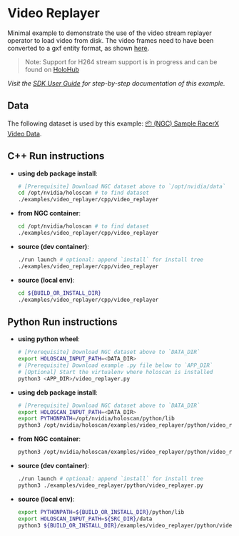 # Video Replayer

Minimal example to demonstrate the use of the video stream replayer operator to load video from disk. The video frames need to have been converted to a gxf entity format, as shown [here](../../scripts/README.md#convert_video_to_gxf_entitiespy).

> Note: Support for H264 stream support is in progress and can be found on [HoloHub](https://nvidia-holoscan.github.io/holohub)

*Visit the [SDK User Guide](https://docs.nvidia.com/holoscan/sdk-user-guide/examples/video_replayer.html) for step-by-step documentation of this example.*

## Data

The following dataset is used by this example:
[📦️ (NGC) Sample RacerX Video Data](https://catalog.ngc.nvidia.com/orgs/nvidia/teams/clara-holoscan/resources/holoscan_racerx_video/files?version=20231009).

## C++ Run instructions

* **using deb package install**:
  ```bash
  # [Prerequisite] Download NGC dataset above to `/opt/nvidia/data`
  cd /opt/nvidia/holoscan # to find dataset
  ./examples/video_replayer/cpp/video_replayer
  ```
* **from NGC container**:
  ```bash
  cd /opt/nvidia/holoscan # to find dataset
  ./examples/video_replayer/cpp/video_replayer
  ```
* **source (dev container)**:
  ```bash
  ./run launch # optional: append `install` for install tree
  ./examples/video_replayer/cpp/video_replayer
  ```
* **source (local env)**:
  ```bash
  cd ${BUILD_OR_INSTALL_DIR}
  ./examples/video_replayer/cpp/video_replayer
  ```

## Python Run instructions

* **using python wheel**:
  ```bash
  # [Prerequisite] Download NGC dataset above to `DATA_DIR`
  export HOLOSCAN_INPUT_PATH=<DATA_DIR>
  # [Prerequisite] Download example .py file below to `APP_DIR`
  # [Optional] Start the virtualenv where holoscan is installed
  python3 <APP_DIR>/video_replayer.py
  ```
* **using deb package install**:
  ```bash
  # [Prerequisite] Download NGC dataset above to `DATA_DIR`
  export HOLOSCAN_INPUT_PATH=<DATA_DIR>
  export PYTHONPATH=/opt/nvidia/holoscan/python/lib
  python3 /opt/nvidia/holoscan/examples/video_replayer/python/video_replayer.py
  ```
* **from NGC container**:
  ```bash
  python3 /opt/nvidia/holoscan/examples/video_replayer/python/video_replayer.py
  ```
* **source (dev container)**:
  ```bash
  ./run launch # optional: append `install` for install tree
  python3 ./examples/video_replayer/python/video_replayer.py
  ```
* **source (local env)**:
  ```bash
  export PYTHONPATH=${BUILD_OR_INSTALL_DIR}/python/lib
  export HOLOSCAN_INPUT_PATH=${SRC_DIR}/data
  python3 ${BUILD_OR_INSTALL_DIR}/examples/video_replayer/python/video_replayer.py
  ```
